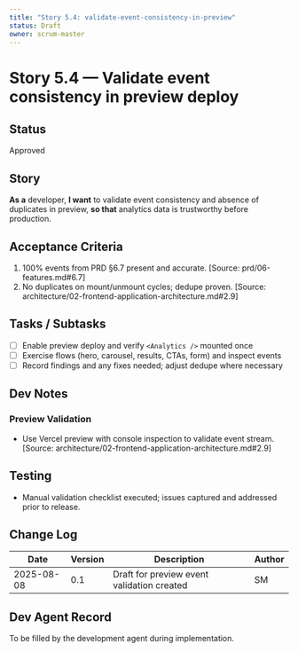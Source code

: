 ```yaml
---
title: "Story 5.4: validate-event-consistency-in-preview"
status: Draft
owner: scrum-master
---
```


# Story 5.4 — Validate event consistency in preview deploy

## Status

Approved

## Story

**As a** developer,
**I want** to validate event consistency and absence of duplicates in preview,
**so that** analytics data is trustworthy before production.

## Acceptance Criteria

1. 100% events from PRD §6.7 present and accurate. [Source: prd/06-features.md#6.7]
2. No duplicates on mount/unmount cycles; dedupe proven. [Source: architecture/02-frontend-application-architecture.md#2.9]

## Tasks / Subtasks

- [ ] Enable preview deploy and verify `<Analytics />` mounted once
- [ ] Exercise flows (hero, carousel, results, CTAs, form) and inspect events
- [ ] Record findings and any fixes needed; adjust dedupe where necessary

## Dev Notes

### Preview Validation

- Use Vercel preview with console inspection to validate event stream. [Source: architecture/02-frontend-application-architecture.md#2.9]

## Testing

- Manual validation checklist executed; issues captured and addressed prior to release.

## Change Log

| Date       | Version | Description                                | Author |
| ---------- | ------- | ------------------------------------------ | ------ |
| 2025-08-08 | 0.1     | Draft for preview event validation created | SM     |

## Dev Agent Record

To be filled by the development agent during implementation.
